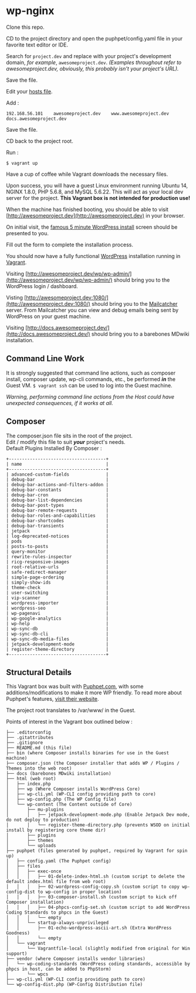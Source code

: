 # wp-nginx

Clone this repo.

CD to the project directory and open the puphpet/config.yaml file in your favorite text editor or IDE.

Search for ```project.dev``` and replace with your project's development domain, *for example*, ```awesomeproject.dev```. *(Examples throughout refer to awesomeproject.dev, obviously, this probably isn't your project's URL).*

Save the file.

Edit your [hosts file](http://en.wikipedia.org/wiki/Hosts_\(file\)).

Add :  

```
192.168.56.101    awesomeproject.dev    www.awesomeproject.dev    docs.awesomeproject.dev  
```

Save the file.

CD back to the project root.

Run :  

```
$ vagrant up
```

Have a cup of coffee while Vagrant downloads the necessary files.

Upon success, you will have a guest Linux environment running Ubuntu 14, NGINX 1.8.0, PHP 5.6.8, and MySQL 5.6.22. This will act as your local dev server for the project. **This Vagrant box is not intended for production use!**

When the machine has finished booting, you should be able to visit [http://awesomeproject.dev](http://awesomeproject.dev) in your browser.

On initial visit, the [famous 5 minute WordPress install](https://codex.wordpress.org/Installing_WordPress#Finishing_installation) screen should be presented to you.

Fill out the form to complete the installation process.

You should now have a fully functional [WordPress](https://wordpress.org/) installation running in [Vagrant](https://www.vagrantup.com/).

Visiting [http://awesomeproject.dev/wp/wp-admin/](http://awesomeproject.dev/wp/wp-admin/) should bring you to the WordPress login / dashboard.

Visting [http://awesomeproject.dev:1080/](http://awesomeproject.dev:1080/) should bring you to the [Mailcatcher](http://mailcatcher.me/) server. From Mailcatcher you can view and debug emails being sent by WordPress on your guest machine.

Visiting [http://docs.awesomeproject.dev/](http://docs.awesomeproject.dev/) should bring you to a barebones MDwiki installation.

## Command Line Work

It is strongly suggested that command line actions, such as composer install, composer update, wp-cli commands, etc., be performed ***in*** the Guest VM. ```$ vagrant ssh``` can be used to log into the Guest machine.

*Warning, performing command line actions from the Host could have unexpected consequences, if it works at all.*

## Composer

The composer.json file sits in the root of the project.  
Edit / modify this file to suit ***your*** project's needs.  
Default Plugins Installed By Composer :  

```
+-------------------------------------+
| name                                |
+-------------------------------------+
| advanced-custom-fields              |
| debug-bar                           |
| debug-bar-actions-and-filters-addon |
| debug-bar-constants                 |
| debug-bar-cron                      |
| debug-bar-list-dependencies         |
| debug-bar-post-types                |
| debug-bar-remote-requests           |
| debug-bar-roles-and-capabilities    |
| debug-bar-shortcodes                |
| debug-bar-transients                |
| jetpack                             |
| log-deprecated-notices              |
| pods                                |
| posts-to-posts                      |
| query-monitor                       |
| rewrite-rules-inspector             |
| ricg-responsive-images              |
| root-relative-urls                  |
| safe-redirect-manager               |
| simple-page-ordering                |
| simply-show-ids                     |
| theme-check                         |
| user-switching                      |
| vip-scanner                         |
| wordpress-importer                  |
| wordpress-seo                       |
| wp-pagenavi                         |
| wp-google-analytics                 |
| wp-help                             |
| wp-sync-db                          |
| wp-sync-db-cli                      |
| wp-sync-db-media-files              |
| jetpack-development-mode            |
| register-theme-directory            |
+-------------------------------------+

```


## Structural Details

This Vagrant box was built with [Puphpet.com](https://puphpet.com/), with some additions/modifications to make it more WP friendly. To read more about Puphpet's features, [visit their website](https://puphpet.com/#help).

The project root translates to /var/www/ in the Guest.

Points of interest in the Vagrant box outlined below :  

```
├── .editorconfig
├── .gitattributes
├── .gitignore
├── README.md (this file)
├── bin (where Composer installs binaries for use in the Guest machine)
├── composer.json (the Composer installer that adds WP / Plugins / Themes into the web root)
├── docs (barebones MDwiki installation)
├── html (web root)
│   ├── index.php
│   ├── wp (Where Composer installs WordPress Core)
│   ├── wp-cli.yml (WP-CLI config providing path to core)
│   ├── wp-config.php (The WP Config file)
│   └── wp-content (The Content outside of Core)
│       ├── mu-plugins
│       │   ├── jetpack-development-mode.php (Enable Jetpack Dev mode, do not deploy to production)
│       │   └── register-theme-directory.php (prevents WSOD on initial install by registering core theme dir)
│       ├── plugins
│       ├── themes
│       └── uploads
├── puphpet (files generated by puphpet, required by Vagrant for spin up)
│   ├── config.yaml (The Puphpet config)
│   ├── files
│   │   ├── exec-once
│   │   │   ├── 01-delete-index-html.sh (custom script to delete the default index.html file from web root)
│   │   │   ├── 02-wordpress-config-copy.sh (custom script to copy wp-config-dist to wp-config in proper location)
│   │   │   ├── 03-composer-install.sh (custom script to kick off Composer installation)
│   │   │   ├── 04-phpcs-config-set.sh (custom script to add WordPress Coding Standards to phpcs in the Guest)
│   │   │   └── empty
│   │   └── startup-always-unprivileged
│   │       ├── 01-echo-wordpress-ascii-art.sh (Extra WordPress Goodness)
│   │       └── empty
│   └── vagrant
│       └── Vagrantfile-local (slightly modified from original for Win support)
├── vendor (where Composer installs vendor libraries)
│   └── wp-coding-standards (WordPress coding standards, accessible by phpcs in host, can be added to PhpStorm)
│       └── wpcs
├── wp-cli.yml (WP-CLI config providing path to core)
└── wp-config-dist.php (WP-Config Distribution file)
```
